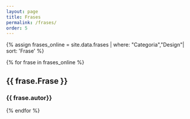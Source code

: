 ```yaml
---
layout: page
title: Frases
permalink: /frases/
order: 5
---
```


{% assign frases_online = site.data.frases  | where: "Categoria","Design"| sort: 'Frase'  %}

{% for frase in frases_online %}
<h2 class="post-title">{{ frase.Frase }}</h2>
<h3>{{ frase.autor}}</h3>

{% endfor %}